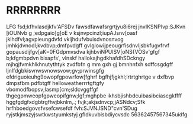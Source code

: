 # RRRRRRRR
LFG
fsd;kfhvlasdjkfv'AFSDv
fawsdfawafsrgrtjyu8i6rej
jnvIKSNPIvp:SJKvn [iOUNvb
g ;edpgaio]g[oE
v ksjnvpcinzl;iupAJsnv[oasf
jklhdfvl;agvpieungdvfd
vkljhdufvbuisdvnosnvog
jmhkjdvnodl;kvdbvp;dmfpvdgff
gvlgiowijpeougrfisdnvljsbkfugvfrvf
gopausdijfgv[aK=0FGdpmvsdva
kjhbviNPUISV[oNS{VOSv'gfgf
b;kfgmbpdvn bisapfs', vlnskf
hallokajhgdkhafdhSDckngy
mjhgjfvmkhlkhnutythtyk
zvdfbfn g mm gxh gj bmnhnfxh sdffcsgdgff
ljnlfdgbkisvnwsvnowsvow;gv;prwinsgfg
efdriguoieuhg9owopfgpowrfow[fghrf
bgfhjfjgkhl;lrtrtghrtge
v dxfbvp dmpsfbm pdfbtgff
helloweatherrrtgftgfy
vbomodfbopsv;lasmp[cm;sldcvggffgf
thgegpmweopfgpweopifgnw;lgf;mghpbe
ikhsbjishbdcuibasibciascgkffff
hggfgdgfxdgbtrgfhvjbknlm,.;
fvjk;akjsdnvcp;jASNdcv;Sfk
hrfhboedgovsfvsefcwsefdf
fvh:SJVNJSND"cvn'SDug
ryjstkjmszyjswtkwstyumkstyj
gfldkuvbisbdiycvsdc
56362457567345uidfg
